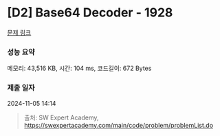 # [D2] Base64 Decoder - 1928 

[문제 링크](https://swexpertacademy.com/main/code/problem/problemDetail.do?contestProbId=AV5PR4DKAG0DFAUq) 

### 성능 요약

메모리: 43,516 KB, 시간: 104 ms, 코드길이: 672 Bytes

### 제출 일자

2024-11-05 14:14



> 출처: SW Expert Academy, https://swexpertacademy.com/main/code/problem/problemList.do